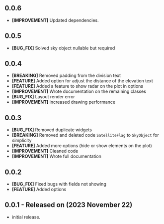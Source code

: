 ## 0.0.6

* **[IMPROVEMENT]** Updated dependencies.

## 0.0.5

* **[BUG_FIX]** Solved sky object nullable but required

## 0.0.4

* **[BREAKING]** Removed padding from the division text
* **[FEATURE]** Added option for adjust the distance of the elevation text
* **[FEATURE]** Added a feature to show radar on the plot in options
* **[IMPROVEMENT]** Wrote documentation on the remaining classes
* **[BUG_FIX]** Layout render error
* **[IMPROVEMENT]** increased drawing performance

## 0.0.3

* **[BUG_FIX]** Removed duplicate widgets
* **[BREAKING]** Removed and deleted code  `SatelliteFlag` to `SkyObject` for simplicity
* **[FEATURE]** Added more options (hide or show elements on the plot)
* **[IMPROVEMENT]** Cleaned code
* **[IMPROVEMENT]** Wrote full documentation

## 0.0.2

* **[BUG_FIX]** Fixed bugs with fields not showing
* **[FEATURE]** Added options

## 0.0.1 - Released on (2023 November 22)

* initial release.
